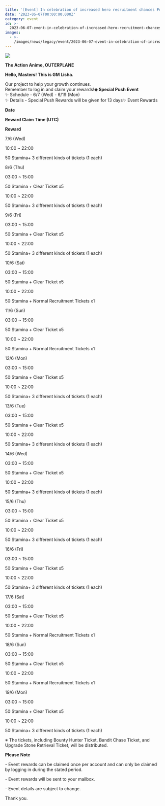```yaml
---
title: '[Event] In celebration of increased hero recruitment chances Push'
date: '2023-06-07T00:00:00.000Z'
category: event
id: >-
  2023-06-07-event-in-celebration-of-increased-hero-recruitment-chances-push-event
images:
  - >-
    /images/news/legacy/event/2023-06-07-event-in-celebration-of-increased-hero-recruitment-chances-push-event/7cc28e40ce514bef99b2f16d300aa005.webp
---
```


![](/images/news/legacy/event/2023-06-07-event-in-celebration-of-increased-hero-recruitment-chances-push-event/7cc28e40ce514bef99b2f16d300aa005.webp)

**The Action Anime, OUTERPLANE**

**Hello, Masters! This is GM Lisha.**

  
Our project to help your growth continues.  
Remember to log in and claim your rewards!**◈ Special Push Event**  
✨ Schedule - 6/7 (Wed) - 6/19 (Mon)  
✨ Details - Special Push Rewards will be given for 13 days✨ Event Rewards

**Date**

**Reward Claim Time (UTC)**

**Reward**

7/6 (Wed)

10:00 ~ 22:00

50 Stamina+ 3 different kinds of tickets (1 each)

8/6 (Thu)

03:00 ~ 15:00

50 Stamina + Clear Ticket x5

10:00 ~ 22:00

50 Stamina+ 3 different kinds of tickets (1 each)

9/6 (Fri)

03:00 ~ 15:00

50 Stamina + Clear Ticket x5

10:00 ~ 22:00

50 Stamina+ 3 different kinds of tickets (1 each)

10/6 (Sat)

03:00 ~ 15:00

50 Stamina + Clear Ticket x5

10:00 ~ 22:00

50 Stamina + Normal Recruitment Tickets x1

11/6 (Sun)

03:00 ~ 15:00

50 Stamina + Clear Ticket x5

10:00 ~ 22:00

50 Stamina + Normal Recruitment Tickets x1

12/6 (Mon)

03:00 ~ 15:00

50 Stamina + Clear Ticket x5

10:00 ~ 22:00

50 Stamina+ 3 different kinds of tickets (1 each)

13/6 (Tue)

03:00 ~ 15:00

50 Stamina + Clear Ticket x5

10:00 ~ 22:00

50 Stamina+ 3 different kinds of tickets (1 each)

14/6 (Wed)

03:00 ~ 15:00

50 Stamina + Clear Ticket x5

10:00 ~ 22:00

50 Stamina+ 3 different kinds of tickets (1 each)

15/6 (Thu)

03:00 ~ 15:00

50 Stamina + Clear Ticket x5

10:00 ~ 22:00

50 Stamina+ 3 different kinds of tickets (1 each)

16/6 (Fri)

03:00 ~ 15:00

50 Stamina + Clear Ticket x5

10:00 ~ 22:00

50 Stamina+ 3 different kinds of tickets (1 each)

17/6 (Sat)

03:00 ~ 15:00

50 Stamina + Clear Ticket x5

10:00 ~ 22:00

50 Stamina + Normal Recruitment Tickets x1

18/6 (Sun)

03:00 ~ 15:00

50 Stamina + Clear Ticket x5

10:00 ~ 22:00

50 Stamina + Normal Recruitment Tickets x1

19/6 (Mon)

03:00 ~ 15:00

50 Stamina + Clear Ticket x5

10:00 ~ 22:00

50 Stamina+ 3 different kinds of tickets (1 each)

※ The tickets, including Bounty Hunter Ticket, Bandit Chase Ticket, and Upgrade Stone Retrieval Ticket, will be distributed.

  
**Please Note**

\- Event rewards can be claimed once per account and can only be claimed by logging in during the stated period. 

\- Event rewards will be sent to your mailbox. 

\- Event details are subject to change.

  
Thank you.
